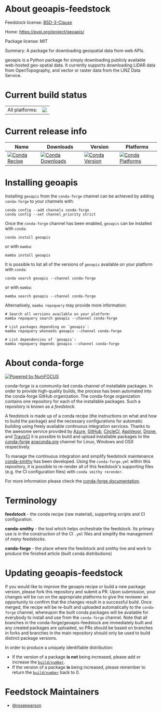 About geoapis-feedstock
=======================

Feedstock license: [BSD-3-Clause](https://github.com/conda-forge/geoapis-feedstock/blob/main/LICENSE.txt)

Home: https://pypi.org/project/geoapis/

Package license: MIT

Summary: A package for downloading geospatial data from web APIs.

geoapis is a Python package for simply downloading publicly available
web-hosted geo-spatial data. It currently supports downloading LiDAR data
from OpenTopography, and vector or raster data from the LINZ Data Service.


Current build status
====================


<table><tr><td>All platforms:</td>
    <td>
      <a href="https://dev.azure.com/conda-forge/feedstock-builds/_build/latest?definitionId=16678&branchName=main">
        <img src="https://dev.azure.com/conda-forge/feedstock-builds/_apis/build/status/geoapis-feedstock?branchName=main">
      </a>
    </td>
  </tr>
</table>

Current release info
====================

| Name | Downloads | Version | Platforms |
| --- | --- | --- | --- |
| [![Conda Recipe](https://img.shields.io/badge/recipe-geoapis-green.svg)](https://anaconda.org/conda-forge/geoapis) | [![Conda Downloads](https://img.shields.io/conda/dn/conda-forge/geoapis.svg)](https://anaconda.org/conda-forge/geoapis) | [![Conda Version](https://img.shields.io/conda/vn/conda-forge/geoapis.svg)](https://anaconda.org/conda-forge/geoapis) | [![Conda Platforms](https://img.shields.io/conda/pn/conda-forge/geoapis.svg)](https://anaconda.org/conda-forge/geoapis) |

Installing geoapis
==================

Installing `geoapis` from the `conda-forge` channel can be achieved by adding `conda-forge` to your channels with:

```
conda config --add channels conda-forge
conda config --set channel_priority strict
```

Once the `conda-forge` channel has been enabled, `geoapis` can be installed with `conda`:

```
conda install geoapis
```

or with `mamba`:

```
mamba install geoapis
```

It is possible to list all of the versions of `geoapis` available on your platform with `conda`:

```
conda search geoapis --channel conda-forge
```

or with `mamba`:

```
mamba search geoapis --channel conda-forge
```

Alternatively, `mamba repoquery` may provide more information:

```
# Search all versions available on your platform:
mamba repoquery search geoapis --channel conda-forge

# List packages depending on `geoapis`:
mamba repoquery whoneeds geoapis --channel conda-forge

# List dependencies of `geoapis`:
mamba repoquery depends geoapis --channel conda-forge
```


About conda-forge
=================

[![Powered by
NumFOCUS](https://img.shields.io/badge/powered%20by-NumFOCUS-orange.svg?style=flat&colorA=E1523D&colorB=007D8A)](https://numfocus.org)

conda-forge is a community-led conda channel of installable packages.
In order to provide high-quality builds, the process has been automated into the
conda-forge GitHub organization. The conda-forge organization contains one repository
for each of the installable packages. Such a repository is known as a *feedstock*.

A feedstock is made up of a conda recipe (the instructions on what and how to build
the package) and the necessary configurations for automatic building using freely
available continuous integration services. Thanks to the awesome service provided by
[Azure](https://azure.microsoft.com/en-us/services/devops/), [GitHub](https://github.com/),
[CircleCI](https://circleci.com/), [AppVeyor](https://www.appveyor.com/),
[Drone](https://cloud.drone.io/welcome), and [TravisCI](https://travis-ci.com/)
it is possible to build and upload installable packages to the
[conda-forge](https://anaconda.org/conda-forge) [anaconda.org](https://anaconda.org/)
channel for Linux, Windows and OSX respectively.

To manage the continuous integration and simplify feedstock maintenance
[conda-smithy](https://github.com/conda-forge/conda-smithy) has been developed.
Using the ``conda-forge.yml`` within this repository, it is possible to re-render all of
this feedstock's supporting files (e.g. the CI configuration files) with ``conda smithy rerender``.

For more information please check the [conda-forge documentation](https://conda-forge.org/docs/).

Terminology
===========

**feedstock** - the conda recipe (raw material), supporting scripts and CI configuration.

**conda-smithy** - the tool which helps orchestrate the feedstock.
                   Its primary use is in the construction of the CI ``.yml`` files
                   and simplify the management of *many* feedstocks.

**conda-forge** - the place where the feedstock and smithy live and work to
                  produce the finished article (built conda distributions)


Updating geoapis-feedstock
==========================

If you would like to improve the geoapis recipe or build a new
package version, please fork this repository and submit a PR. Upon submission,
your changes will be run on the appropriate platforms to give the reviewer an
opportunity to confirm that the changes result in a successful build. Once
merged, the recipe will be re-built and uploaded automatically to the
`conda-forge` channel, whereupon the built conda packages will be available for
everybody to install and use from the `conda-forge` channel.
Note that all branches in the conda-forge/geoapis-feedstock are
immediately built and any created packages are uploaded, so PRs should be based
on branches in forks and branches in the main repository should only be used to
build distinct package versions.

In order to produce a uniquely identifiable distribution:
 * If the version of a package **is not** being increased, please add or increase
   the [``build/number``](https://docs.conda.io/projects/conda-build/en/latest/resources/define-metadata.html#build-number-and-string).
 * If the version of a package **is** being increased, please remember to return
   the [``build/number``](https://docs.conda.io/projects/conda-build/en/latest/resources/define-metadata.html#build-number-and-string)
   back to 0.

Feedstock Maintainers
=====================

* [@rosepearson](https://github.com/rosepearson/)

